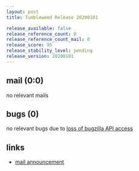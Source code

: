 ```yaml
---
layout: post
title: Tumbleweed Release 20200101

release_available: false
release_reference_count: 0
release_reference_count_mail: 0
release_score: 95
release_stability_level: pending
release_version: 20200101
---
```


## mail (0:0)

no relevant mails

## bugs (0)

<!--more-->

no relevant bugs due to [loss of bugzilla API access](https://bugzilla.opensuse.org/show_bug.cgi?id=1157722)



## links

- [mail announcement](https://lists.opensuse.org/opensuse-factory/2020-01/msg00025.html)
